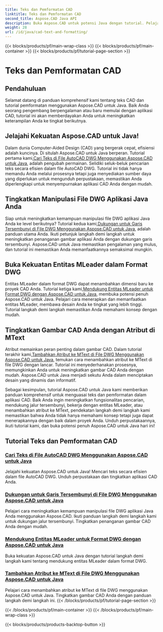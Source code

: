 ```yaml
---
title: Teks dan Pemformatan CAD
linktitle: Teks dan Pemformatan CAD
second_title: Aspose.CAD Java API
description: Buka Aspose.CAD untuk potensi Java dengan tutorial. Pelajari pencarian teks, garis tersembunyi, entitas MLeader, dan atribut MText untuk menyempurnakan aplikasi CAD Anda.
weight: 28
url: /id/java/cad-text-and-formatting/
---
```


{{< blocks/products/pf/main-wrap-class >}}
{{< blocks/products/pf/main-container >}}
{{< blocks/products/pf/tutorial-page-section >}}

# Teks dan Pemformatan CAD

## Pendahuluan
Selamat datang di panduan komprehensif kami tentang teks CAD dan tutorial pemformatan menggunakan Aspose.CAD untuk Java. Baik Anda seorang pengembang berpengalaman atau baru memulai dengan aplikasi CAD, tutorial ini akan memberdayakan Anda untuk meningkatkan keterampilan Anda ke tingkat berikutnya.

## Jelajahi Kekuatan Aspose.CAD untuk Java!

 Dalam dunia Computer-Aided Design (CAD) yang bergerak cepat, efisiensi adalah kuncinya. Di situlah Aspose.CAD untuk Java berperan. Tutorial pertama kami,[Cari Teks di File AutoCAD DWG Menggunakan Aspose.CAD untuk Java](./search-text-in-dwg/), adalah pengubah permainan. Selidiki seluk-beluk pencarian teks secara efisien dalam file AutoCAD DWG. Tutorial ini tidak hanya memandu Anda melalui prosesnya tetapi juga menyediakan sumber daya yang diperlukan untuk mengunduh perpustakaan, memastikan Anda diperlengkapi untuk menyempurnakan aplikasi CAD Anda dengan mudah.

## Tingkatkan Manipulasi File DWG Aplikasi Java Anda

 Siap untuk meningkatkan kemampuan manipulasi file DWG aplikasi Java Anda ke level berikutnya? Tutorial kedua kami,[Dukungan untuk Garis Tersembunyi di File DWG Menggunakan Aspose.CAD untuk Java](./support-hidden-lines-in-dwg/), adalah panduan utama Anda. Ikuti petunjuk langkah demi langkah untuk meningkatkan penanganan gambar aplikasi Anda dengan dukungan garis tersembunyi. Aspose.CAD untuk Java memastikan pengalaman yang mulus, dan tutorial ini memastikan Anda memanfaatkannya semaksimal mungkin.

## Buka Kekuatan Entitas MLeader dalam Format DWG

 Entitas MLeader dalam format DWG dapat menambahkan dimensi baru ke proyek CAD Anda. Tutorial ketiga kami,[Mendukung Entitas MLeader untuk Format DWG dengan Aspose.CAD untuk Java](./support-mleader-entity/), membuka potensi penuh Aspose.CAD untuk Java. Pelajari cara menerapkan dan memanfaatkan entitas MLeader, membawa desain Anda ke tingkat yang lebih tinggi. Tutorial langkah demi langkah memastikan Anda memahami konsep dengan mudah.

## Tingkatkan Gambar CAD Anda dengan Atribut di MText

Atribut memainkan peran penting dalam gambar CAD. Dalam tutorial terakhir kami,[Tambahkan Atribut ke MText di File DWG Menggunakan Aspose.CAD untuk Java](./add-attributes-to-mtext/), temukan cara menambahkan atribut ke MText di file DWG dengan lancar. Tutorial ini menyederhanakan prosesnya, memungkinkan Anda untuk meningkatkan gambar CAD Anda dengan mudah. Aspose.CAD untuk Java menjadi sekutu Anda dalam menciptakan desain yang dinamis dan informatif.

Sebagai kesimpulan, tutorial Aspose.CAD untuk Java kami memberikan panduan komprehensif untuk menguasai teks dan pemformatan dalam aplikasi CAD. Baik Anda ingin meningkatkan fungsionalitas pencarian, mendukung jalur tersembunyi, bekerja dengan entitas MLeader, atau menambahkan atribut ke MText, pendekatan langkah demi langkah kami memastikan bahwa Anda tidak hanya memahami konsep tetapi juga dapat menerapkannya dengan baik dalam proyek Anda. Unduh perpustakaannya, ikuti tutorial kami, dan buka potensi penuh Aspose.CAD untuk Java hari ini!

## Tutorial Teks dan Pemformatan CAD
### [Cari Teks di File AutoCAD DWG Menggunakan Aspose.CAD untuk Java](./search-text-in-dwg/)
Jelajahi kekuatan Aspose.CAD untuk Java! Mencari teks secara efisien dalam file AutoCAD DWG. Unduh perpustakaan dan tingkatkan aplikasi CAD Anda.
### [Dukungan untuk Garis Tersembunyi di File DWG Menggunakan Aspose.CAD untuk Java](./support-hidden-lines-in-dwg/)
Pelajari cara meningkatkan kemampuan manipulasi file DWG aplikasi Java Anda menggunakan Aspose.CAD. Ikuti panduan langkah demi langkah kami untuk dukungan jalur tersembunyi. Tingkatkan penanganan gambar CAD Anda dengan mudah.
### [Mendukung Entitas MLeader untuk Format DWG dengan Aspose.CAD untuk Java](./support-mleader-entity/)
Buka kekuatan Aspose.CAD untuk Java dengan tutorial langkah demi langkah kami tentang mendukung entitas MLeader dalam format DWG.
### [Tambahkan Atribut ke MText di File DWG Menggunakan Aspose.CAD untuk Java](./add-attributes-to-mtext/)
Pelajari cara menambahkan atribut ke MText di file DWG menggunakan Aspose.CAD untuk Java. Tingkatkan gambar CAD Anda dengan panduan langkah demi langkah ini.
{{< /blocks/products/pf/tutorial-page-section >}}

{{< /blocks/products/pf/main-container >}}
{{< /blocks/products/pf/main-wrap-class >}}

{{< blocks/products/products-backtop-button >}}
